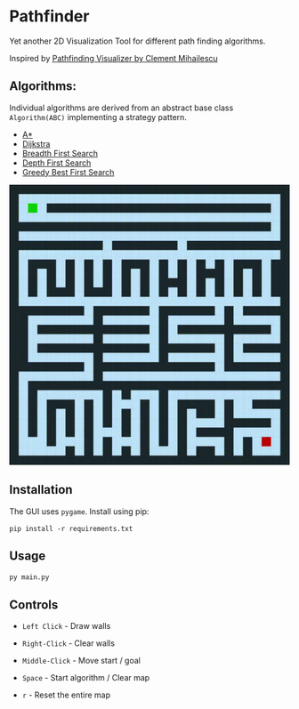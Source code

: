 # Pathfinder
Yet another 2D Visualization Tool for different path finding algorithms.

Inspired by [Pathfinding Visualizer by Clement Mihailescu](https://clementmihailescu.github.io/Pathfinding-Visualizer/)

## Algorithms:

Individual algorithms are derived from an abstract base class `Algorithm(ABC)` implementing a strategy pattern.

- [A*](https://en.wikipedia.org/wiki/A*_search_algorithm)
- [Dijkstra](https://en.wikipedia.org/wiki/Dijkstra%27s_algorithm)
- [Breadth First Search](https://en.wikipedia.org/wiki/Breadth-first_search)
- [Depth First Search](https://en.wikipedia.org/wiki/Depth-first_search)
- [Greedy Best First Search](https://en.wikipedia.org/wiki/Best-first_search#Greedy_BFS)

![Alt Text](./media/demo.gif)


## Installation
The GUI uses ```pygame```. Install using pip:
```
pip install -r requirements.txt
```

## Usage
```
py main.py
```

## Controls

- ``Left Click`` - Draw walls

- ``Right-Click`` - Clear walls

- ``Middle-Click`` - Move start / goal

- ``Space`` - Start algorithm / Clear map

- ``r`` - Reset the entire map